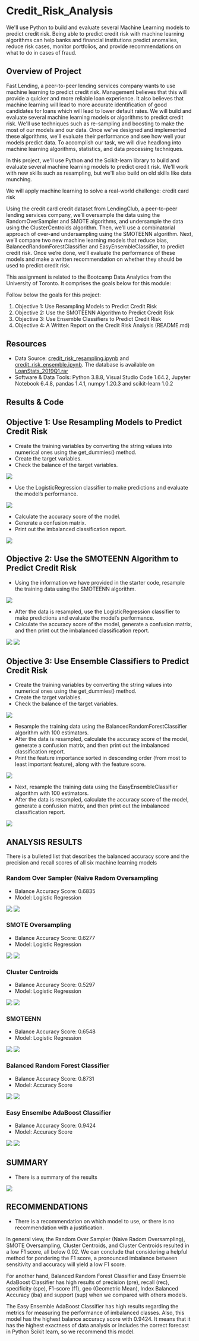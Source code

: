 # Credit_Risk_Analysis
We'll use Python to build and evaluate several Machine Learning models to predict credit risk. Being able to predict credit risk with machine learning algorithms can help banks and financial institutions predict anomalies, reduce risk cases, monitor portfolios, and provide recommendations on what to do in cases of fraud.

## Overview of Project

Fast Lending, a peer-to-peer lending services company wants to use machine learning to predict credit risk. Management believes that this will provide a quicker and more reliable loan experience. It also believes that machine learning will lead to more accurate identification of good candidates for loans which will lead to lower default rates. We will build and evaluate several machine learning models or algorithms to predict credit risk. We'll use techniques such as re-sampling and boosting to make the most of our models and our data. Once we've designed and implemented these algorithms, we'll evaluate their performance and see how well your models predict data. To accomplish our task, we will dive headlong into machine learning algorithms, statistics, and data processing techniques.

In this project, we'll use Python and the Scikit-learn library to build and evaluate several machine learning models to predict credit risk. 
We'll work with new skills such as resampling, but we'll also build on old skills like data munching. 

We will apply machine learning to solve a real-world challenge: credit card risk

Using the credit card credit dataset from LendingClub, a peer-to-peer lending services company, we’ll oversample the data using the RandomOverSampler and SMOTE algorithms, and undersample the data using the ClusterCentroids algorithm. Then, we’ll use a combinatorial approach of over-and undersampling using the SMOTEENN algorithm. Next, we’ll compare two new machine learning models that reduce bias, BalancedRandomForestClassifier and EasyEnsembleClassifier, to predict credit risk. Once we’re done, we’ll evaluate the performance of these models and make a written recommendation on whether they should be used to predict credit risk.

This assignment is related to the Bootcamp Data Analytics from the University of Toronto. It comprises the goals below for this module: 

Follow below the goals for this project:

1) Objective 1: Use Resampling Models to Predict Credit Risk
2) Objective 2: Use the SMOTEENN Algorithm to Predict Credit Risk
3) Objective 3: Use Ensemble Classifiers to Predict Credit Risk
4) Objective 4: A Written Report on the Credit Risk Analysis (README.md)

## Resources

* Data Source: [credit_risk_resampling.ipynb](https://github.com/DougUOT/Credit_Risk_Analysis/blob/main/credit_risk_resampling.ipynb) and [credit_risk_ensemble.ipynb](https://github.com/DougUOT/Credit_Risk_Analysis/blob/main/credit_risk_ensemble.ipynb). The database is available on [LoanStats_2019Q1.rar](https://github.com/DougUOT/Credit_Risk_Analysis/blob/main/Resources/LoanStats_2019Q1.rar) 
* Software & Data Tools: Python 3.8.8, Visual Studio Code 1.64.2, Jupyter Notebook 6.4.8, pandas 1.4.1, numpy 1.20.3 and scikit-learn 1.0.2

## Results & Code

## Objective 1: Use Resampling Models to Predict Credit Risk

  * Create the training variables by converting the string values into numerical ones using the get_dummies() method.
  * Create the target variables.
  * Check the balance of the target variables.

![](https://github.com/DougUOT/Credit_Risk_Analysis/blob/main/Resources/Images/Module17_1_1.PNG)

  * Use the LogisticRegression classifier to make predictions and evaluate the model’s performance.

![](https://github.com/DougUOT/Credit_Risk_Analysis/blob/main/Resources/Images/Module17_1_2.PNG)

  * Calculate the accuracy score of the model.
  * Generate a confusion matrix.
  * Print out the imbalanced classification report.

![](https://github.com/DougUOT/Credit_Risk_Analysis/blob/main/Resources/Images/Module17_1_3.PNG)


## Objective 2: Use the SMOTEENN Algorithm to Predict Credit Risk

  * Using the information we have provided in the starter code, resample the training data using the SMOTEENN algorithm.

![](https://github.com/DougUOT/Credit_Risk_Analysis/blob/main/Resources/Images/Module17_1_4.PNG)

  * After the data is resampled, use the LogisticRegression classifier to make predictions and evaluate the model’s performance.
  * Calculate the accuracy score of the model, generate a confusion matrix, and then print out the imbalanced classification report.

![](https://github.com/DougUOT/Credit_Risk_Analysis/blob/main/Resources/Images/Module17_1_5.PNG)
![](https://github.com/DougUOT/Credit_Risk_Analysis/blob/main/Resources/Images/Module17_1_6.PNG)

## Objective 3: Use Ensemble Classifiers to Predict Credit Risk

  * Create the training variables by converting the string values into numerical ones using the get_dummies() method.
  * Create the target variables.
  * Check the balance of the target variables.

![](https://github.com/DougUOT/Credit_Risk_Analysis/blob/main/Resources/Images/Module17_2_1.PNG)

  * Resample the training data using the BalancedRandomForestClassifier algorithm with 100 estimators.
  * After the data is resampled, calculate the accuracy score of the model, generate a confusion matrix, and then print out the imbalanced classification report.
  * Print the feature importance sorted in descending order (from most to least important feature), along with the feature score.

![](https://github.com/DougUOT/Credit_Risk_Analysis/blob/main/Resources/Images/Module17_2_2.PNG)

  * Next, resample the training data using the EasyEnsembleClassifier algorithm with 100 estimators.
  * After the data is resampled, calculate the accuracy score of the model, generate a confusion matrix, and then print out the imbalanced classification report.

![](https://github.com/DougUOT/Credit_Risk_Analysis/blob/main/Resources/Images/Module17_2_3.PNG)

## ANALYSIS RESULTS

There is a bulleted list that describes the balanced accuracy score and the precision and recall scores of all six machine learning models

### Random Over Sampler (Naïve Radom Oversampling

 * Balance Accuracy Score: 0.6835
 * Model: Logistic Regression

![](https://github.com/DougUOT/Credit_Risk_Analysis/blob/main/Resources/Images/Capture1_RandomOverSampling.PNG)
![](https://github.com/DougUOT/Credit_Risk_Analysis/blob/main/Resources/Images/Capture1_1_RandomOverSampling.PNG)

### SMOTE Oversampling

 * Balance Accuracy Score: 0.6277
 * Model: Logistic Regression

![](https://github.com/DougUOT/Credit_Risk_Analysis/blob/main/Resources/Images/Capture2_SMOTE_Oversampling.PNG)
![](https://github.com/DougUOT/Credit_Risk_Analysis/blob/main/Resources/Images/Capture2_1_SMOTE_Oversampling.PNG)

### Cluster Centroids

 * Balance Accuracy Score: 0.5297
 * Model: Logistic Regression

![](https://github.com/DougUOT/Credit_Risk_Analysis/blob/main/Resources/Images/Capture3_ClusterCentroids.PNG)
![](https://github.com/DougUOT/Credit_Risk_Analysis/blob/main/Resources/Images/Capture3_1_ClusterCentroids.PNG)


### SMOTEENN

 * Balance Accuracy Score: 0.6548
 * Model: Logistic Regression


![](https://github.com/DougUOT/Credit_Risk_Analysis/blob/main/Resources/Images/Capture4_SMOTEENN.PNG)
![](https://github.com/DougUOT/Credit_Risk_Analysis/blob/main/Resources/Images/Capture4_1_SMOTEENN.PNG)


### Balanced Random Forest Classifier

 * Balance Accuracy Score: 0.8731
 * Model: Accuracy Score

![](https://github.com/DougUOT/Credit_Risk_Analysis/blob/main/Resources/Images/Capture5_BalanceRandomForestClassifier.PNG)
![](https://github.com/DougUOT/Credit_Risk_Analysis/blob/main/Resources/Images/Capture5_1_BalanceRandomForestClassifier.PNG)


### Easy Ensemlbe AdaBoost Classifier

 * Balance Accuracy Score: 0.9424
 * Model: Accuracy Score

![](https://github.com/DougUOT/Credit_Risk_Analysis/blob/main/Resources/Images/Capture6_EasyEnsembleClassifier.PNG)
![](https://github.com/DougUOT/Credit_Risk_Analysis/blob/main/Resources/Images/Capture6_1_EasyEnsembleClassifier.PNG)



## SUMMARY

 * There is a summary of the results

![](https://github.com/DougUOT/Credit_Risk_Analysis/blob/main/Resources/Images/Capture_Summary_and_Results.PNG)

## RECOMMENDATIONS

 * There is a recommendation on which model to use, or there is no recommendation with a justification.

In general view, the Random Over Sampler (Naive Radom Oversampling), SMOTE Oversampling, Cluster Centroids, and Cluster Centroids resulted in a low F1 score, all below 0.02. We can conclude that considering a helpful method for pondering the F1 score, a pronounced imbalance between sensitivity and accuracy will yield a low F1 score.

For another hand, Balanced Random Forest Classifier and Easy Ensemble AdaBoost Classifier has high results of precision (pre), recall (rec), specificity (spe), F1-score (f1), geo (Geometric Mean), Index Balanced Accuracy (iba) and support (sup) when we compared with others models.

The Easy Ensemble AdaBoost Classifier has high results regarding the metrics for measuring the performance of imbalanced classes. Also, this model has the highest balance accuracy score with 0.9424. It means that it has the highest exactness of data analysis or includes the correct forecast in Python Scikit learn, so we recommend this model.

